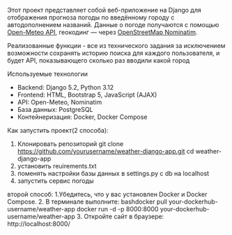 Этот проект представляет собой веб-приложение на Django для отображения прогноза погоды по введённому городу с автодополнением названий. Данные о погоде получаются с помощью [Open-Meteo API](https://open-meteo.com/), геокодинг — через [OpenStreetMap Nominatim](https://nominatim.openstreetmap.org/).

Реализованные функции - все из технического задания за исключением возможности сохранять историю поиска для каждого пользователя, и будет API, показывающего сколько раз вводили какой город

Используемые технологии

- Backend: Django 5.2, Python 3.12
- Frontend: HTML, Bootstrap 5, JavaScript (AJAX)
- API: Open-Meteo, Nominatim
- База данных: PostgreSQL
- Контейнеризация: Docker, Docker Compose

Как запустить проект(2 способа):

1. Клонировать репозиторий
   git clone https://github.com/yourusername/weather-django-app.git
   cd weather-django-app
2. установить reuirements.txt
3. поменять настройки базы данных в settings.py с db на localhost
4. запустить сервис погоды

второй способ:
1.Убедитесь, что у вас установлен Docker и Docker Compose.
2️. В терминале выполните:
bashdocker pull your-dockerhub-username/weather-app
docker run -d -p 8000:8000 your-dockerhub-username/weather-app
3️. Откройте сайт в браузере:
http://localhost:8000/

